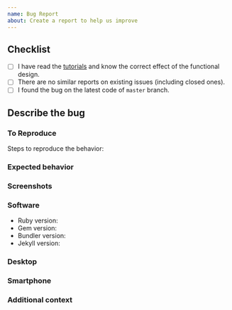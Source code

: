 ```yaml
---
name: Bug Report
about: Create a report to help us improve
---
```


<!-- NOTE: Please maintain all sections, otherwise the issue will be automatically closed :) -->

## Checklist
<!-- Please complete the following list of tasks, and then check it by change the "[ ]" to "[x]" -->
- [ ] I have read the [tutorials](https://chirpy.cotes.info/categories/tutorial/) and know the correct effect of the functional design.
- [ ] There are no similar reports on existing issues (including closed ones).
- [ ] I found the bug on the latest code of `master` branch.

## Describe the bug
<!-- A clear and concise description of what the bug is. -->

### To Reproduce

Steps to reproduce the behavior:
<!--
1. Go to '...'
2. Click on '....'
3. Scroll down to '....'
4. See error
-->

### Expected behavior
<!-- A clear and concise description of what you expected to happen. -->

### Screenshots
<!-- If applicable, add screenshots to help explain your problem. -->

### Software
<!-- Please complete the following information -->
- Ruby version: <!-- by running: `ruby -v` -->
- Gem version: <!-- by running: `gem -v`-->
- Bundler version: <!-- by running: `bundle -v`-->
- Jekyll version: <!-- by running: `bundle list | grep " jekyll "` -->

### Desktop
<!-- If necessary, uncomment and fill in the following list:
- OS: [e.g. macOS 10.15.6]
- Browser: [e.g. Chrome 85.0.4183.83 (64-bit)]
-->

### Smartphone
<!-- If necessary, uncomment and fill in the following list:
- Device: [e.g. iPhone 6]
- OS: [e.g. iOS 13.6.1]
- Browser: [e.g. Chrome 22]
-->

### Additional context
<!-- Add any other context about the problem here. -->
